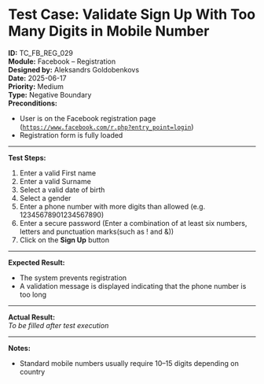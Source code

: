 # Test Case: Validate Sign Up With Too Many Digits in Mobile Number

**ID:** TC_FB_REG_029  
**Module:** Facebook – Registration  
**Designed by:** Aleksandrs Goldobenkovs  
**Date:** 2025-06-17  
**Priority:** Medium    
**Type:** Negative Boundary  
**Preconditions:**  
- User is on the Facebook registration page  ([`https://www.facebook.com/r.php?entry_point=login`](https://www.facebook.com/r.php?entry_point=login))
- Registration form is fully loaded

---

**Test Steps:**

1. Enter a valid First name
2. Enter a valid Surname
3. Select a valid date of birth
4. Select a gender  
5. Enter a phone number with more digits than allowed (e.g. 12345678901234567890)
6. Enter a secure password (Enter a combination of at least six numbers, letters and punctuation marks(such as ! and &))  
7. Click on the **Sign Up** button

---

**Expected Result:**  
- The system prevents registration
- A validation message is displayed indicating that the phone number is too long

---

**Actual Result:**  
_To be filled after test execution_

---

**Notes:**    
- Standard mobile numbers usually require 10–15 digits depending on country

